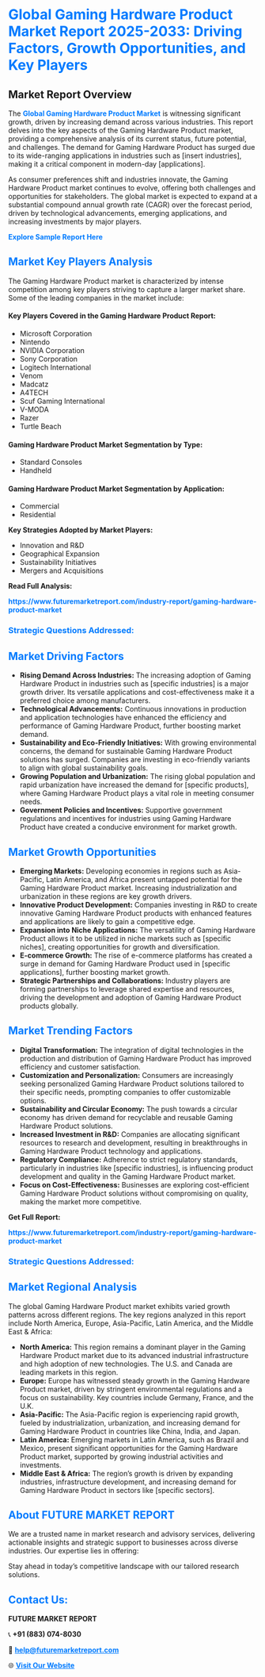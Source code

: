 <h1 style="color: #007BFF;">Global Gaming Hardware Product Market Report 2025-2033: Driving Factors, Growth Opportunities, and Key Players</h1>

<section id="overview">
<h2>Market Report Overview</h2>
<p>The <a href="https://www.futuremarketreport.com/industry-report/gaming-hardware-product-market" style="color: #007BFF; text-decoration: none;"><strong>Global Gaming Hardware Product Market</strong></a> is witnessing significant growth, driven by increasing demand across various industries. This report delves into the key aspects of the Gaming Hardware Product market, providing a comprehensive analysis of its current status, future potential, and challenges. The demand for Gaming Hardware Product has surged due to its wide-ranging applications in industries such as [insert industries], making it a critical component in modern-day [applications].</p>
<p>As consumer preferences shift and industries innovate, the Gaming Hardware Product market continues to evolve, offering both challenges and opportunities for stakeholders. The global market is expected to expand at a substantial compound annual growth rate (CAGR) over the forecast period, driven by technological advancements, emerging applications, and increasing investments by major players.</p>
</section>

<section id="overview">
<p><a href="https://www.futuremarketreport.com/request-sample/reportId=62066" style="color: #007BFF; text-decoration: none;"><strong>Explore Sample Report Here</strong></a></p>
</section>

<section id="key-players">
<h2 style="color: #007BFF;">Market Key Players Analysis</h2>
<p>The Gaming Hardware Product market is characterized by intense competition among key players striving to capture a larger market share. Some of the leading companies in the market include:</p>
<h4>Key Players Covered in the Gaming Hardware Product Report:</h4>
<ul><li>Microsoft Corporation</li><li>Nintendo</li><li>NVIDIA Corporation</li><li>Sony Corporation</li><li>Logitech International</li><li>Venom</li><li>Madcatz</li><li>A4TECH</li><li>Scuf Gaming International</li><li>V-MODA</li><li>Razer</li><li>Turtle Beach</li></ul>
<h4>Gaming Hardware Product Market Segmentation by Type:</h4>
<ul><li>Standard Consoles</li><li>Handheld</li></ul>

<h4>Gaming Hardware Product Market Segmentation by Application:</h4>
<ul><li>Commercial</li><li>Residential</li></ul>
<p><strong>Key Strategies Adopted by Market Players:</strong></p>
<ul>
<li>Innovation and R&D</li>
<li>Geographical Expansion</li>
<li>Sustainability Initiatives</li>
<li>Mergers and Acquisitions</li>
</ul>
</section>

<section>
<p><strong>Read Full Analysis: </strong></p><a href="https://www.futuremarketreport.com/industry-report/gaming-hardware-product-market" style="color: #007BFF; text-decoration: none;"><strong>https://www.futuremarketreport.com/industry-report/gaming-hardware-product-market</strong></a>
<h3 style="color: #007BFF;">Strategic Questions Addressed:</h3>
</section>

<section id="driving-factors">
<h2 style="color: #007BFF;">Market Driving Factors</h2>
<ul>
<li><strong>Rising Demand Across Industries:</strong> The increasing adoption of Gaming Hardware Product in industries such as [specific industries] is a major growth driver. Its versatile applications and cost-effectiveness make it a preferred choice among manufacturers.</li>
<li><strong>Technological Advancements:</strong> Continuous innovations in production and application technologies have enhanced the efficiency and performance of Gaming Hardware Product, further boosting market demand.</li>
<li><strong>Sustainability and Eco-Friendly Initiatives:</strong> With growing environmental concerns, the demand for sustainable Gaming Hardware Product solutions has surged. Companies are investing in eco-friendly variants to align with global sustainability goals.</li>
<li><strong>Growing Population and Urbanization:</strong> The rising global population and rapid urbanization have increased the demand for [specific products], where Gaming Hardware Product plays a vital role in meeting consumer needs.</li>
<li><strong>Government Policies and Incentives:</strong> Supportive government regulations and incentives for industries using Gaming Hardware Product have created a conducive environment for market growth.</li>
</ul>
</section>

<section id="growth-opportunities">
<h2 style="color: #007BFF;">Market Growth Opportunities</h2>
<ul>
<li><strong>Emerging Markets:</strong> Developing economies in regions such as Asia-Pacific, Latin America, and Africa present untapped potential for the Gaming Hardware Product market. Increasing industrialization and urbanization in these regions are key growth drivers.</li>
<li><strong>Innovative Product Development:</strong> Companies investing in R&D to create innovative Gaming Hardware Product products with enhanced features and applications are likely to gain a competitive edge.</li>
<li><strong>Expansion into Niche Applications:</strong> The versatility of Gaming Hardware Product allows it to be utilized in niche markets such as [specific niches], creating opportunities for growth and diversification.</li>
<li><strong>E-commerce Growth:</strong> The rise of e-commerce platforms has created a surge in demand for Gaming Hardware Product used in [specific applications], further boosting market growth.</li>
<li><strong>Strategic Partnerships and Collaborations:</strong> Industry players are forming partnerships to leverage shared expertise and resources, driving the development and adoption of Gaming Hardware Product products globally.</li>
</ul>
</section>

<section id="trending-factors">
<h2 style="color: #007BFF;">Market Trending Factors</h2>
<ul>
<li><strong>Digital Transformation:</strong> The integration of digital technologies in the production and distribution of Gaming Hardware Product has improved efficiency and customer satisfaction.</li>
<li><strong>Customization and Personalization:</strong> Consumers are increasingly seeking personalized Gaming Hardware Product solutions tailored to their specific needs, prompting companies to offer customizable options.</li>
<li><strong>Sustainability and Circular Economy:</strong> The push towards a circular economy has driven demand for recyclable and reusable Gaming Hardware Product solutions.</li>
<li><strong>Increased Investment in R&D:</strong> Companies are allocating significant resources to research and development, resulting in breakthroughs in Gaming Hardware Product technology and applications.</li>
<li><strong>Regulatory Compliance:</strong> Adherence to strict regulatory standards, particularly in industries like [specific industries], is influencing product development and quality in the Gaming Hardware Product market.</li>
<li><strong>Focus on Cost-Effectiveness:</strong> Businesses are exploring cost-efficient Gaming Hardware Product solutions without compromising on quality, making the market more competitive.</li>
</ul>
</section>

<section>
<p><strong>Get Full Report: </strong></p><a href="https://www.futuremarketreport.com/industry-report/gaming-hardware-product-market" style="color: #007BFF; text-decoration: none;"><strong>https://www.futuremarketreport.com/industry-report/gaming-hardware-product-market</strong></a>
<h3 style="color: #007BFF;">Strategic Questions Addressed:</h3>
</section>


<section id="regional-analysis">
<h2 style="color: #007BFF;">Market Regional Analysis</h2>
<p>The global Gaming Hardware Product market exhibits varied growth patterns across different regions. The key regions analyzed in this report include North America, Europe, Asia-Pacific, Latin America, and the Middle East & Africa:</p>
<ul>
<li><strong>North America:</strong> This region remains a dominant player in the Gaming Hardware Product market due to its advanced industrial infrastructure and high adoption of new technologies. The U.S. and Canada are leading markets in this region.</li>
<li><strong>Europe:</strong> Europe has witnessed steady growth in the Gaming Hardware Product market, driven by stringent environmental regulations and a focus on sustainability. Key countries include Germany, France, and the U.K.</li>
<li><strong>Asia-Pacific:</strong> The Asia-Pacific region is experiencing rapid growth, fueled by industrialization, urbanization, and increasing demand for Gaming Hardware Product in countries like China, India, and Japan.</li>
<li><strong>Latin America:</strong> Emerging markets in Latin America, such as Brazil and Mexico, present significant opportunities for the Gaming Hardware Product market, supported by growing industrial activities and investments.</li>
<li><strong>Middle East & Africa:</strong> The region’s growth is driven by expanding industries, infrastructure development, and increasing demand for Gaming Hardware Product in sectors like [specific sectors].</li>
</ul>
</section>

<footer>
<h2 style="color: #007BFF;">About FUTURE MARKET REPORT</h2>
<p>We are a trusted name in market research and advisory services, delivering actionable insights and strategic support to businesses across diverse industries. Our expertise lies in offering:</p>

<p>Stay ahead in today’s competitive landscape with our tailored research solutions.</p>

<h2 style="color: #007BFF;">Contact Us:</h2>
<p><strong>FUTURE MARKET REPORT</strong></p>
<p>📞 <strong>+91 (883) 074-8030</strong></p>
<p>📧 <strong><a href="mailto:help@futuremarketreport.com" style="color: #007BFF;">help@futuremarketreport.com</a></strong></p>
<p>🌐 <strong><a href="https://www.futuremarketreport.com/" style="color: #007BFF;">Visit Our Website</a></strong></p>
</footer>